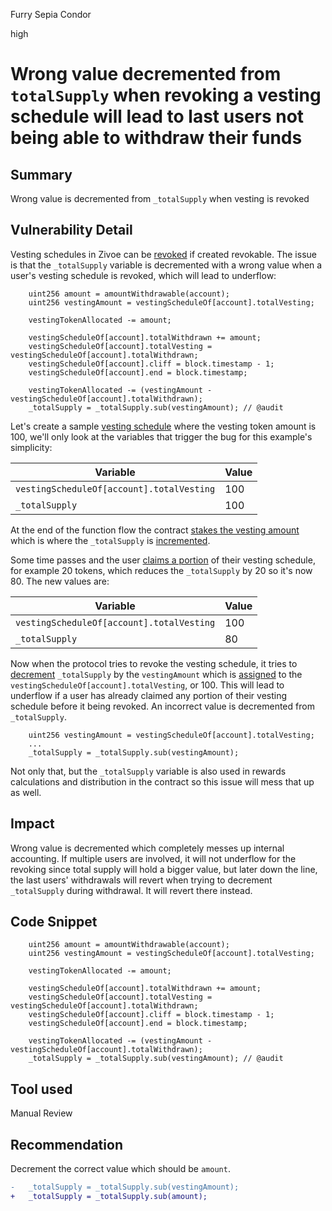 Furry Sepia Condor

high

# Wrong value decremented from `totalSupply` when revoking a vesting schedule will lead to last users not being able to withdraw their funds

## Summary
Wrong value is decremented from `_totalSupply` when vesting is revoked
## Vulnerability Detail
Vesting schedules in Zivoe can be [revoked](https://github.com/sherlock-audit/2024-03-zivoe/blob/d4111645b19a1ad3ccc899bea073b6f19be04ccd/zivoe-core-foundry/src/ZivoeRewardsVesting.sol#L429-L467) if created revokable. The issue is that the `_totalSupply` variable is decremented with a wrong value when a user's vesting schedule is revoked, which will lead to underflow:

```solidity
    uint256 amount = amountWithdrawable(account);
    uint256 vestingAmount = vestingScheduleOf[account].totalVesting;

    vestingTokenAllocated -= amount;

    vestingScheduleOf[account].totalWithdrawn += amount;
    vestingScheduleOf[account].totalVesting = vestingScheduleOf[account].totalWithdrawn;
    vestingScheduleOf[account].cliff = block.timestamp - 1;
    vestingScheduleOf[account].end = block.timestamp;

    vestingTokenAllocated -= (vestingAmount - vestingScheduleOf[account].totalWithdrawn); 
    _totalSupply = _totalSupply.sub(vestingAmount); // @audit
```

Let's create a sample [vesting schedule](https://github.com/sherlock-audit/2024-03-zivoe/blob/d4111645b19a1ad3ccc899bea073b6f19be04ccd/zivoe-core-foundry/src/ZivoeRewardsVesting.sol#L404-L412) where the vesting token amount is 100, we'll only look at the variables that trigger the bug for this example's simplicity:

| Variable                                  |Value|
|-------------------------------------------|-----|
| `vestingScheduleOf[account].totalVesting` | 100 |
| `_totalSupply`                             | 100 |


At the end of the function flow the contract [stakes the vesting amount](https://github.com/sherlock-audit/2024-03-zivoe/blob/d4111645b19a1ad3ccc899bea073b6f19be04ccd/zivoe-core-foundry/src/ZivoeRewardsVesting.sol#L424) which is where the `_totalSupply` is [incremented](https://github.com/sherlock-audit/2024-03-zivoe/blob/d4111645b19a1ad3ccc899bea073b6f19be04ccd/zivoe-core-foundry/src/ZivoeRewardsVesting.sol#L476).

Some time passes and the user [claims a portion](https://github.com/sherlock-audit/2024-03-zivoe/blob/d4111645b19a1ad3ccc899bea073b6f19be04ccd/zivoe-core-foundry/src/ZivoeRewardsVesting.sol#L508) of their vesting schedule, for example 20 tokens, which reduces the `_totalSupply` by 20 so it's now 80. The new values are:

| Variable                                  |Value|
|-------------------------------------------|-----|
| `vestingScheduleOf[account].totalVesting` | 100 |
| `_totalSupply`                             | 80  |

Now when the protocol tries to revoke the vesting schedule, it tries to [decrement](https://github.com/sherlock-audit/2024-03-zivoe/blob/d4111645b19a1ad3ccc899bea073b6f19be04ccd/zivoe-core-foundry/src/ZivoeRewardsVesting.sol#L451) `_totalSupply` by the `vestingAmount` which is [assigned](https://github.com/sherlock-audit/2024-03-zivoe/blob/d4111645b19a1ad3ccc899bea073b6f19be04ccd/zivoe-core-foundry/src/ZivoeRewardsVesting.sol#L440) to the `vestingScheduleOf[account].totalVesting`, or 100. This will lead to underflow if a user has already claimed any portion of their vesting schedule before it being revoked. An incorrect value is decremented from `_totalSupply`.

```solidity
    uint256 vestingAmount = vestingScheduleOf[account].totalVesting;
    ...
    _totalSupply = _totalSupply.sub(vestingAmount);
```

Not only that, but the `_totalSupply` variable is also used in rewards calculations and distribution in the contract so this issue will mess that up as well.
## Impact
Wrong value is decremented which completely messes up internal accounting. If multiple users are involved, it will not underflow for the revoking since total supply will hold a bigger value, but later down the line, the last users' withdrawals will revert when trying to decrement `_totalSupply` during withdrawal. It will revert there instead. 
## Code Snippet
```solidity
    uint256 amount = amountWithdrawable(account);
    uint256 vestingAmount = vestingScheduleOf[account].totalVesting;

    vestingTokenAllocated -= amount;

    vestingScheduleOf[account].totalWithdrawn += amount;
    vestingScheduleOf[account].totalVesting = vestingScheduleOf[account].totalWithdrawn;
    vestingScheduleOf[account].cliff = block.timestamp - 1;
    vestingScheduleOf[account].end = block.timestamp;

    vestingTokenAllocated -= (vestingAmount - vestingScheduleOf[account].totalWithdrawn); 
    _totalSupply = _totalSupply.sub(vestingAmount); // @audit
```
## Tool used
Manual Review

## Recommendation
Decrement the correct value which should be `amount`.
```diff
-   _totalSupply = _totalSupply.sub(vestingAmount);
+   _totalSupply = _totalSupply.sub(amount);
```